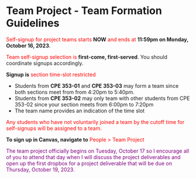 # Team Project - Team Formation Guidelines

<font style="color: red">Self-signup for project teams starts</font> **NOW** <font style="color: red">and ends at </font> **11:59pm on Monday, October 16, 2023**.

<font style="color: red">Team self-signup selection is </font>
 **first-come, first-served**.   You should coordinate signups accordingly.  

**Signup is** <font style="color: red">section time-slot restricted</font>

- Students from **CPE 353-01** and **CPE 353-03** may form a team since both sections meet from from 4:20pm to 5:40pm.
- Students from **CPE 353-02** may only team with other students from CPE 353-02 since your section meets from 6:00pm to 7:20pm
- The team name provides an indication of the time slot

<font style="color: red">Any students who have not voluntarily joined a team by the cutoff time for self-signups will be assigned to a team.</font>

**To sign up in Canvas,  navigate to**    <font style="color: red">People  >   Team Project</font>

<font style="color: purple"> The team project officially begins on Tuesday, October 17 so I encourage all of you to attend that day when I will discuss the project deliverables and open up the first dropbox for a project deliverable that will be due on Thursday, October 19, 2023.</font>
